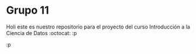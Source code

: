 # Grupo 11
Holi este es nuestro repositorio para el proyecto del curso Introducción a la Ciencia de Datos :octocat: :p

:p
